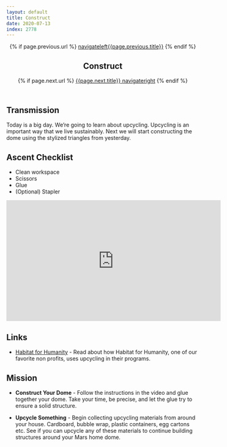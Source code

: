 ```yaml
---
layout: default
title: Construct
date: 2020-07-13
index: 2778
---
```


<article id="Class">
        <header>
                {% if page.previous.url %}
                        <a class="prev" href="{{page.previous.url}}"><span class="icon">navigateleft</span>{{page.previous.title}}</a>
                {% endif %}
                <h1>Construct</h1>
                {% if page.next.url %}
                        <a class="next" href="{{page.next.url}}">{{page.next.title}} <span class="icon">navigateright</span></a>
                {% endif %}
        </header>
        <section class="class-transmission">
                <h2>Transmission</h2>
                <p>Today is a big day. We’re going to learn about upcycling. Upcycling is an important way that we live sustainably. Next we will start constructing the dome using the stylized triangles from yesterday.</p>
        </section>
        <section class="class-ascent_checklist">
                <h2>Ascent Checklist</h2>
                <ul>
                        <li data-icon="✨">Clean workspace</li>
                        <li data-icon="✂️">Scissors</li>
                        <li data-icon="📎">Glue</li>
                        <li data-icon="➕">(Optional) Stapler</li>
                </ul>
        </section>
        <section class="video">
                <iframe width="560" height="315" src="https://www.youtube.com/embed/_uQ8w-WXPQs" frameborder="0" allow="accelerometer; autoplay; encrypted-media; gyroscope; picture-in-picture" allowfullscreen></iframe>
        </section>
        <section class="class-links">
                <h2>Links</h2>
                <ul>
                        <li data-icon="🌎"><a href="https://www.habitat.org/stories/what-is-upcycling " target="_blank">Habitat for Humanity</a> - Read about how Habitat for Humanity, one of our favorite non profits, uses upcycling in their programs.</li>
                </ul>
        </section>
        <section class="class-mission">
                <h2>Mission</h2>
                <ul>
                        <li data-icon="📎🔺">
                                <p><strong>Construct Your Dome</strong> - Follow the instructions in the video and glue together your dome. Take your time, be precise, and let the glue try to ensure a solid structure. </p>
                        </li>
                        <li data-icon="📦">
                                <p><strong>Upcycle Something</strong> -  Begin collecting upcycling materials from around your house. Cardboard, bubble wrap, plastic containers, egg cartons etc. See if you can upcycle any of these materials to continue building structures around your Mars home dome.</p>
                        </li>
                </ul>
        </section>
</article>